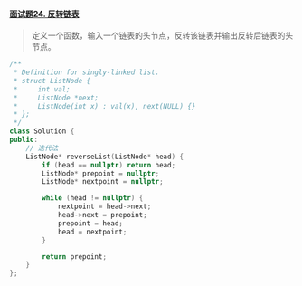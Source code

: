 #### [面试题24. 反转链表](https://leetcode-cn.com/problems/fan-zhuan-lian-biao-lcof/)

>  定义一个函数，输入一个链表的头节点，反转该链表并输出反转后链表的头节点。

```c++
/**
 * Definition for singly-linked list.
 * struct ListNode {
 *     int val;
 *     ListNode *next;
 *     ListNode(int x) : val(x), next(NULL) {}
 * };
 */
class Solution {
public:
    // 迭代法
    ListNode* reverseList(ListNode* head) {
        if (head == nullptr) return head;
        ListNode* prepoint = nullptr;
        ListNode* nextpoint = nullptr;

        while (head != nullptr) {
            nextpoint = head->next;
            head->next = prepoint;
            prepoint = head;
            head = nextpoint;
        }

        return prepoint;
    }
};
```

